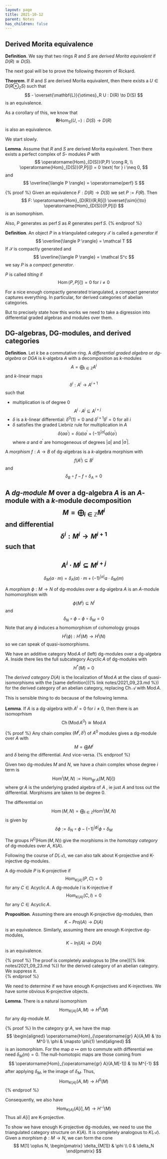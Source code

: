 ```yaml
---
layout: page
title: 2021-10-12
parent: Notes
has_children: false
---
```


## Derived Morita equivalence

**Definition**. We say that two rings $R$ and $S$ are _derived 
Morita equivalent_ if $D(R) \cong D(S)$. 

The next goal will be to prove the following theorem of Rickard. 

**Theorem**. If $R$ and $S$ are derived Morita equivalent, then 
there exists a $U \in D(R \otimes_{\mathbb{Z}} S)$ such that 
$$
    - \overset{\mathbf{L}}{\otimes}_R U : D(R) \to D(S)
$$
is an equivalence. 

As a corollary of this, we know that 
$$
    \mathbf{R}\operatorname{Hom}_S(U,-) : D(S) \to D(R) 
$$
is also an equivalence. 

We start slowly.

**Lemma**. Assume that $R$ and $S$ are derived Morita 
equivalent. Then there exists a perfect complex of $S$-
modules $P$ with 
$$
    \operatorname{Hom}_{D(S)}(P,P) \cong R, \\
    \operatorname{Hom}_{D(S)}(P,P[i]) = 0 \text{ for } i \neq 0,
$$
and 
$$
    \overline{\langle P \rangle} = \operatorname{perf} S
$$

{% proof %}
Given an equivalence $F: D(R) \to D(S)$ we set $P := F(R)$. Then
$$
    F: \operatorname{Hom}_{D(R)}(R,R[i]) \overset{\sim}{\to} 
    \operatorname{Hom}_{D(S)}(P,P[i])
$$
is an isomorphism. 

Also, $P$ generates as $\operatorname{perf} S$ as $R$ 
generates $\operatorname{perf} S$. 
{% endproof %}

**Definition**. An object $P$ in a triangulated category $\mathcal T$ 
is called a _generator_ if 
$$
    \overline{\langle P \rangle} = \mathcal T
$$
If $\mathcal S$ is compactly generated and 
$$
    \overline{\langle P \rangle} = \mathcal S^c
$$
we say $P$ is a _compact generator_. 

$P$ is called _tilting_ if 
$$
    \operatorname{Hom}(P,P[i]) = 0 \text{ for } i \neq 0
$$

For a nice enough compactly generated triangulated, a compact 
generator captures everything. In particular, for derived 
categories of abelian categories. 

But to precisely state how this works we need to take a digression 
into differential graded algebras and modules over them.

## DG-algebras, DG-modules, and derived categories

**Definition**. Let $k$ be a commutative ring. A _differential graded 
algebra_ or _dg-algebra_ or _DGA_ is $k$-algebra $A$ with a 
decomposition as $k$-modules
$$
    A = \bigoplus_{i \in \mathbb{Z} } A^i
$$
and $k$-linear maps 
$$
    \delta^i : A^i \to A^{i+1}
$$
such that 
- multiplication is of degree $0$ 
$$
    A^i \cdot A^j \subseteq A^{i+j}
$$
- $\delta$ is a $k$-linear differential: 
$\delta^0(1) = 0$ and $\delta^{i+1} \delta^i = 0$ for all $i$
- $\delta$ satisfies the graded Liebniz rule for multiplication in $A$ 
$$
    \delta(aa^\prime) = \delta(a)a^\prime + (-1)^{|a|} a \delta(a^\prime)
$$
where $a$ and $a^\prime$ are homogeneous of degrees $|a|$ and $|a^\prime|$. 

A _morphism_ $f: A \to B$ of dg-algebras is a $k$-algebra morphism with 
$$
	f(A^i) \subseteq B^i
$$
and 
$$
	\delta_B \circ f - f \circ \delta_A = 0
$$

A _dg-module_ $M$ over a dg-algebra $A$ is an $A$-module with a $k$-module 
decomposition
$$
    M = \bigoplus_{i \in \mathbb{Z} } M^i
$$
and differential 
$$
    \delta^i : M^i \to M^{i+1} 
$$
such that 
- 
$$
    A^i \cdot M^j \subseteq M^{i+j}
$$
- 
$$
    \delta_M(a \cdot m) = \delta_A(a) \cdot m + (-1)^{|a|} a \cdot \delta_M(m) 
$$

A _morphism_ $\phi : M \to N$ of dg-modules over a dg-algebra $A$ is an 
$A$-module homomorphism with 
$$
	\phi(M^i) \subseteq N^i
$$
and 
$$
	\delta_N \circ \phi - \phi \circ \delta_M = 0 
$$
Note that any $\phi$ induces a homomorphism of cohomology groups 
$$
	H^i(\phi) : H^i(M) \to H^i(N) 
$$
so we can speak of quasi-isomorphisms. 

We have an additive category $\operatorname{Mod} A$ of (left) dg-modules 
over a dg-algebra $A$. Inside there lies the full subcategory 
$\operatorname{Acyclic} A$ of dg-modules with 
$$
    H^\ast(M) = 0
$$

The _derived category_ $D(A)$ is the localization of $\operatorname{Mod} A$ 
at the class of quasi-isomorphisms with the 
[same definition]({% link notes/2021_09_23.md %}) for the derived 
category of an abelian category, replacing $\operatorname{Ch} \mathcal A$ 
with $\operatorname{Mod} A$. 

This is sensible thing to do because of the following lemma.

**Lemma**. If $A$ is a dg-algebra with $A^i = 0$ for $i \neq 0$, then there 
is an isomoprhism
$$
    \operatorname{Ch}(\operatorname{Mod} A^0) \cong \operatorname{Mod} A
$$

{% proof %}
    Any chain complex $(M^i,\delta^i)$ of $A^0$ modules gives a dg-module 
    over $A$ with 
    $$
        M = \bigoplus M^i
    $$
    and $\delta$ being the differential. And vice-versa. 
{% endproof %}

Given two dg-modules $M$ and $N$, we have a chain complex whose degree $i$ term 
is 
$$
    \operatorname{Hom}^i(M,N) := \operatorname{Hom}_{\operatorname{gr} A}(M,N[i])
$$
where $\operatorname{gr} A$ is the underlying graded algebra of $A$ , ie just $A$ 
and toss out the differential. Morphisms are taken to be degree $0$. 

The differential on 
$$
    \operatorname{Hom}(M,N) = \bigoplus_{i \in \mathbb{Z}} \operatorname{Hom}^i(M,N)
$$
is given by 
$$
    \delta \phi := \delta_N \circ \phi - (-1)^{|\phi|} \phi \circ \delta_M 
$$

The groups $H^0(\operatorname{Hom}(M,N))$ give the morphisms in the _homotopy 
category_ of dg-modules over $A$, $K(A)$. 

Following the course of $D(\mathcal A)$, we can also talk about K-projective 
and K-injective dg-modules. 

A dg-module $P$ is K-projective if 
$$
    \operatorname{Hom}_{K(A)}(P,C) = 0
$$
for any $C \in \operatorname{Acyclic} A$. A dg-module $I$ is K-injective if 
$$
    \operatorname{Hom}_{K(A)}(C,I) = 0
$$
for any $C \in \operatorname{Acyclic} A$. 

**Proposition**. Assuming there are enough K-projective dg-modules, then 
$$
    K-Proj(A) \to D(A)
$$
is an equivalence. Similarly, assuming there are enough K-injective 
dg-modules, 
$$
    K-Inj(A) \to D(A)
$$
is an equivalence. 

{% proof %}
The proof is completely analogous to 
[the one]({% link notes/2021_09_23.md %}) for the derived category 
of an abelian category. We suppress it.  
{% endproof %}

We need to determine if we have enough K-projectives and K-injectives. 
We have some obvious K-projective objects. 

**Lemma**. There is a natural isomorphism 
$$
    \operatorname{Hom}_{K(A)}(A,M) \to H^0(M)
$$
for any dg-module $M$. 

{% proof %}
In the category $\operatorname{gr} A$, we have the map 
$$
    \begin{aligned}
        \operatorname{Hom}_{\operatorname{gr} A}(A,M) & \to M^0 \\
        \phi & \mapsto \phi(1)
    \end{aligned}
$$
is an isomorphism. For the map $a \mapsto am$ to commute with differential 
we need $\delta_M(m) = 0$. The null-homotopic maps are those coming from 
$$
    \operatorname{Hom}_{\operatorname{gr} A}(A,M[-1]) & \to M^{-1}
$$
after applying $\delta_M$, ie the image of $\delta_M$. Thus, 
$$
    \operatorname{Hom}_{K(A)}(A,M) \to H^0(M)
$$
{% endproof %}

Consequently, we also have 
$$
    \operatorname{Hom}_{K(A)}(A[i],M) \to H^{-i}(M)
$$
Thus all $A[i]$ are K-projective. 

To show we have enough K-projective dg-modules, we need to use 
the triangulated category structure on $K(A)$. It is completely analogous 
to $K(\mathcal A)$. Given a morphism $\phi : M \to N$, we can 
form the cone 
$$
    M[1] \oplus N, \begin{pmatrix} \delta_{M[1]} & \phi \\ 0 & \delta_N 
    \end{pmatrix} 
$$

